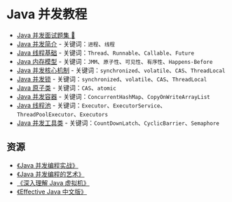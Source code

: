 # Java 并发教程

- [Java 并发面试题集 💯](java-concurrent-interview.md)
- [Java 并发简介](java-concurrent-introduction.md) - 关键词：`进程`、`线程`
- [Java 线程基础](java-thread.md) - 关键词：`Thread`、`Runnable`、`Callable`、`Future`
- [Java 内存模型](java-memory-model.md) - 关键词：`JMM`、`原子性`、`可见性`、`有序性`、`Happens-Before`
- [Java 并发核心机制](java-concurrent-basic-mechanism.md) - 关键词：`synchronized`、`volatile`、`CAS`、`ThreadLocal`
- [Java 并发锁](java-lock.md) - 关键词：`synchronized`、`volatile`、`CAS`、`ThreadLocal`
- [Java 原子类](java-atomic-class.md) - 关键词：`CAS`、`atomic`
- [Java 并发容器](java-concurrent-container.md) - 关键词：`ConcurrentHashMap`、`CopyOnWriteArrayList`
- [Java 线程池](java-thread-pool.md) - 关键词：`Executor`、`ExecutorService`、`ThreadPoolExecutor`、`Executors`
- [Java 并发工具类](java-concurrent-tools.md) - 关键词：`CountDownLatch`、`CyclicBarrier`、`Semaphore`

## 资源

- [《Java 并发编程实战》](https://item.jd.com/10922250.html)
- [《Java 并发编程的艺术》](https://item.jd.com/11740734.html)
- [《深入理解 Java 虚拟机》](https://item.jd.com/11252778.html)
- [《Effective Java 中文版》](https://item.jd.com/12507084.html)

